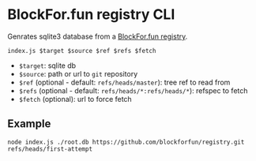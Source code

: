 # BlockFor.fun registry CLI

Genrates sqlite3 database from a [BlockFor.fun registry](https://registry.blockfor.fun).

```
index.js $target $source $ref $refs $fetch
```

* `$target`: sqlite db
* `$source`: path or url to `git` repository
* `$ref` (optional - default: `refs/heads/master`): tree ref to read from
* `$refs` (optional - default: `refs/heads/*:refs/heads/*`): refspec to fetch
* `$fetch` (optional): url to force fetch

## Example

```
node index.js ./root.db https://github.com/blockforfun/registry.git refs/heads/first-attempt
```